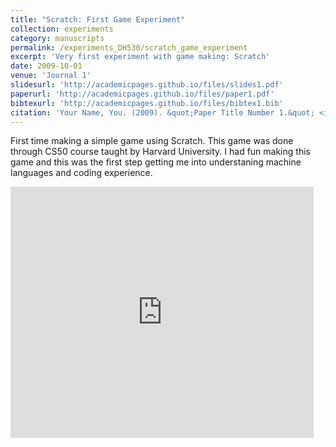 ```yaml
---
title: "Scratch: First Game Experiment"
collection: experiments
category: manuscripts
permalink: /experiments_DH530/scratch_game_experiment
excerpt: 'Very first experiment with game making: Scratch'
date: 2009-10-01
venue: 'Journal 1'
slidesurl: 'http://academicpages.github.io/files/slides1.pdf'
paperurl: 'http://academicpages.github.io/files/paper1.pdf'
bibtexurl: 'http://academicpages.github.io/files/bibtex1.bib'
citation: 'Your Name, You. (2009). &quot;Paper Title Number 1.&quot; <i>Journal 1</i>. 1(1).'
---
```

First time making a simple game using Scratch. This game was done through CS50 course taught by Harvard University. I had fun making this game and this was the first step getting me into understaning machine languages and coding experience.
<iframe src="https://scratch.mit.edu/projects/715144531/embed" allowtransparency="true" width="485" height="402" frameborder="0" scrolling="no" allowfullscreen></iframe>